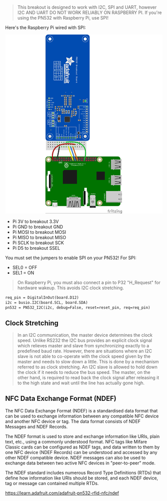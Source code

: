 
>This breakout is designed to work with I2C, SPI and UART, however I2C AND UART DO NOT WORK RELIABLY ON RASPBERRY PI. If you're using the PN532 with Raspberry Pi, use SPI!

Here's the Raspberry Pi wired with SPI:


![Alt text](./readme_imgs/rfid___nfc_raspi_pn532_SPI_bb.jpg)


- Pi 3V to breakout 3.3V
- Pi GND to breakout GND
- Pi MOSI to breakout MOSI
- Pi MISO to breakout MISO
- Pi SCLK to breakout SCK
- Pi D5 to breakout SSEL
 
You must set the jumpers to enable SPI on your PN532! For SPI:

- SEL0 = OFF
- SEL1 = ON



> On Raspberry Pi, you must also connect a pin to P32 "H_Request" for hardware wakeup. This avoids I2C clock stretching.

```
req_pin = DigitalInOut(board.D12)
i2c = busio.I2C(board.SCL, board.SDA)
pn532 = PN532_I2C(i2c, debug=False, reset=reset_pin, req=req_pin)
```

## Clock Stretching
> In an I2C communication, the master device determines the clock speed. Unlike RS232 the I2C bus provides an explicit clock signal which relieves master and slave from synchronizing exactly to a predefined baud rate.
> However, there are situations where an I2C slave is not able to co-operate with the clock speed given by the master and needs to slow down a little. This is done by a mechanism referred to as clock stretching.
> An I2C slave is allowed to hold down the clock if it needs to reduce the bus speed. The master, on the other hand, is required to read back the clock signal after releasing it to the high state and wait until the line has actually gone high.


## NFC Data Exchange Format (NDEF)

The NFC Data Exchange Format (NDEF) is a standardised data format that can be used to exchange information between any compatible NFC device and another NFC device or tag. The data format consists of NDEF Messages and NDEF Records. 

The NDEF format is used to store and exchange information like URIs, plain text, etc., using a commonly understood format. NFC tags like Mifare Classic cards can be configured as NDEF tags, and data written to them by one NFC device (NDEF Records) can be understood and accessed by any other NDEF compatible device. NDEF messages can also be used to exchange data between two active NFC devices in "peer-to-peer" mode. 

The NDEF standard includes numerous Record Type Definitions (RTDs) that define how information like URIs should be stored, and each NDEF device, tag or message can contained multiple RTDs.

https://learn.adafruit.com/adafruit-pn532-rfid-nfc/ndef